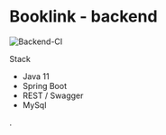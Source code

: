 # Booklink - backend

![Backend-CI](https://github.com/mrazjava/booklink/workflows/Backend-CI/badge.svg?branch=master)

Stack
- Java 11
- Spring Boot
- REST / Swagger
- MySql

.